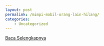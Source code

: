 ```yaml
---
layout: post
permalink: /mimpi-mobil-orang-lain-hilang/
categories:
    - Uncategorized
---
```


[Baca Selengkapnya](/02)